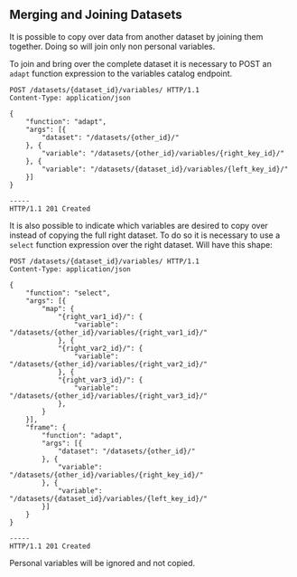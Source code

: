 ## Merging and Joining Datasets

It is possible to copy over data from another dataset by joining them together.
Doing so will join only non personal variables.

To join and bring over the complete dataset it is necessary to POST an `adapt`
function expression to the variables catalog endpoint.

```http
POST /datasets/{dataset_id}/variables/ HTTP/1.1
Content-Type: application/json

{
    "function": "adapt",
    "args": [{
        "dataset": "/datasets/{other_id}/"
    }, {
        "variable": "/datasets/{other_id}/variables/{right_key_id}/"
    }, {
        "variable": "/datasets/{dataset_id}/variables/{left_key_id}/"
    }]
}

-----
HTTP/1.1 201 Created

```

It is also possible to indicate which variables are desired to copy over instead
of copying the full right dataset. To do so it is necessary to use a `select` 
function expression over the right dataset. Will have this shape:

```http
POST /datasets/{dataset_id}/variables/ HTTP/1.1
Content-Type: application/json

{
    "function": "select",
    "args": [{
        "map": {
            "{right_var1_id}/": {
                "variable": "/datasets/{other_id}/variables/{right_var1_id}/"
            }, {
            "{right_var2_id}/": {
                "variable": "/datasets/{other_id}/variables/{right_var2_id}/"
            }, {
            "{right_var3_id}/": {
                "variable": "/datasets/{other_id}/variables/{right_var3_id}/"
            },
        }
    }],
    "frame": {
        "function": "adapt",
        "args": [{
            "dataset": "/datasets/{other_id}/"
        }, {
            "variable": "/datasets/{other_id}/variables/{right_key_id}/"
        }, {
            "variable": "/datasets/{dataset_id}/variables/{left_key_id}/"
        }]
    }
}

-----
HTTP/1.1 201 Created

```

Personal variables will be ignored and not copied.